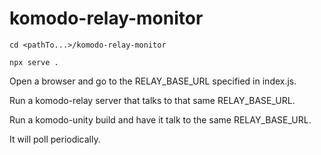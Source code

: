 # komodo-relay-monitor

`cd <pathTo...>/komodo-relay-monitor`

`npx serve .`

Open a browser and go to the RELAY_BASE_URL specified in index.js.

Run a komodo-relay server that talks to that same RELAY_BASE_URL.

Run a komodo-unity build and have it talk to the same RELAY_BASE_URL.

It will poll periodically.
